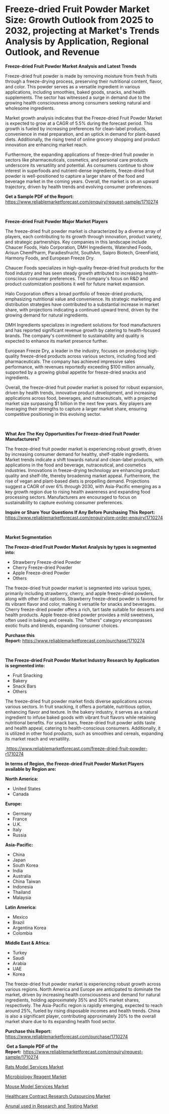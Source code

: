 <p><h1>Freeze-dried Fruit Powder Market Size: Growth Outlook from 2025 to 2032, projecting at Market's Trends Analysis by Application, Regional Outlook, and Revenue</h1></p><p><strong>Freeze-dried Fruit Powder Market Analysis and Latest Trends</strong></p>
<p><p>Freeze-dried fruit powder is made by removing moisture from fresh fruits through a freeze-drying process, preserving their nutritional content, flavor, and color. This powder serves as a versatile ingredient in various applications, including smoothies, baked goods, snacks, and health supplements. The sector has witnessed a surge in demand due to the growing health consciousness among consumers seeking natural and wholesome ingredients.</p><p>Market growth analysis indicates that the Freeze-dried Fruit Powder Market is expected to grow at a CAGR of 5.5% during the forecast period. This growth is fueled by increasing preferences for clean-label products, convenience in meal preparation, and an uptick in demand for plant-based diets. Additionally, the rising trend of online grocery shopping and product innovation are enhancing market reach. </p><p>Furthermore, the expanding applications of freeze-dried fruit powder in sectors like pharmaceuticals, cosmetics, and personal care products underscore its versatility and potential. As consumers continue to show interest in superfoods and nutrient-dense ingredients, freeze-dried fruit powder is well-positioned to capture a larger share of the food and beverage market in the coming years. Overall, the market is on an upward trajectory, driven by health trends and evolving consumer preferences.</p></p>
<p><strong>Get a Sample PDF of the Report:&nbsp;</strong> <a href="https://www.reliablemarketforecast.com/enquiry/request-sample/1710274?utm_campaign=1906&utm_medium=2&utm_source=Github&utm_content=ia&utm_term=27032025&utm_id=freeze-dried-fruit-powder">https://www.reliablemarketforecast.com/enquiry/request-sample/1710274</a></p>
<p>&nbsp;</p>
<p><strong>Freeze-dried Fruit Powder Major Market Players</strong></p>
<p><p>The freeze-dried fruit powder market is characterized by a diverse array of players, each contributing to its growth through innovation, product variety, and strategic partnerships. Key companies in this landscape include Chaucer Foods, Halo Corporation, DMH Ingredients, Watershed Foods, Arisun ChemPharm, Paradiesfrucht, SouthAm, Saipro Biotech, GreenField, Harmony Foods, and European Freeze Dry.</p><p>Chaucer Foods specializes in high-quality freeze-dried fruit products for the food industry and has seen steady growth attributed to increasing health-conscious consumer preferences. The company's focus on R&D and product customization positions it well for future market expansion.</p><p>Halo Corporation offers a broad portfolio of freeze-dried products, emphasizing nutritional value and convenience. Its strategic marketing and distribution strategies have contributed to a substantial increase in market share, with projections indicating a continued upward trend, driven by the growing demand for natural ingredients.</p><p>DMH Ingredients specializes in ingredient solutions for food manufacturers and has reported significant revenue growth by catering to health-focused brands. The company's commitment to sustainability and quality is expected to enhance its market presence further.</p><p>European Freeze Dry, a leader in the industry, focuses on producing high-quality freeze-dried products across various sectors, including food and pharmaceuticals. The company has achieved impressive sales performance, with revenues reportedly exceeding $100 million annually, supported by a growing global appetite for freeze-dried snacks and ingredients.</p><p>Overall, the freeze-dried fruit powder market is poised for robust expansion, driven by health trends, innovative product development, and increasing applications across food, beverages, and nutraceuticals, with a projected market size surpassing $1 billion in the next few years. Key players are leveraging their strengths to capture a larger market share, ensuring competitive positioning in this evolving sector.</p></p>
<p>&nbsp;</p>
<p><strong>What Are The Key Opportunities For Freeze-dried Fruit Powder Manufacturers?</strong></p>
<p><p>The freeze-dried fruit powder market is experiencing robust growth, driven by increasing consumer demand for healthy, shelf-stable ingredients. Market trends indicate a shift towards natural and clean-label products, with applications in the food and beverage, nutraceutical, and cosmetics industries. Innovations in freeze-drying technology are enhancing product quality and shelf-life, thereby broadening market appeal. Furthermore, the rise of vegan and plant-based diets is propelling demand. Projections suggest a CAGR of over 6% through 2030, with Asia-Pacific emerging as a key growth region due to rising health awareness and expanding food processing sectors. Manufacturers are encouraged to focus on sustainability to capture evolving consumer preferences.</p></p>
<p><strong>Inquire or Share Your Questions If Any Before Purchasing This Report:</strong> <a href="https://www.reliablemarketforecast.com/enquiry/pre-order-enquiry/1710274?utm_campaign=1906&utm_medium=2&utm_source=Github&utm_content=ia&utm_term=27032025&utm_id=freeze-dried-fruit-powder">https://www.reliablemarketforecast.com/enquiry/pre-order-enquiry/1710274</a></p>
<p>&nbsp;</p>
<p><strong>Market Segmentation</strong></p>
<p><strong>The Freeze-dried Fruit Powder Market Analysis by types is segmented into:</strong></p>
<p><ul><li>Strawberry Freeze-dried Powder</li><li>Cherry Freeze-dried Powder</li><li>Apple Freeze-dried Powder</li><li>Others</li></ul></p>
<p><p>The freeze-dried fruit powder market is segmented into various types, primarily including strawberry, cherry, and apple freeze-dried powders, along with other fruit options. Strawberry freeze-dried powder is favored for its vibrant flavor and color, making it versatile for snacks and beverages. Cherry freeze-dried powder offers a rich, tart taste suitable for desserts and health products. Apple freeze-dried powder provides a mild sweetness, often used in baking and cereals. The "others" category encompasses exotic fruits and blends, expanding consumer choices.</p></p>
<p><strong>Purchase this Report:&nbsp;</strong><a href="https://www.reliablemarketforecast.com/purchase/1710274?utm_campaign=1906&utm_medium=2&utm_source=Github&utm_content=ia&utm_term=27032025&utm_id=freeze-dried-fruit-powder">https://www.reliablemarketforecast.com/purchase/1710274</a></p>
<p>&nbsp;</p>
<p><strong>The Freeze-dried Fruit Powder Market Industry Research by Application is segmented into:</strong></p>
<p><ul><li>Fruit Snacking</li><li>Bakery</li><li>Snack Bars</li><li>Others</li></ul></p>
<p><p>The freeze-dried fruit powder market finds diverse applications across various sectors. In fruit snacking, it offers a portable, nutritious option, enhancing flavor and texture. In the bakery industry, it serves as a natural ingredient to infuse baked goods with vibrant fruit flavors while retaining nutritional benefits. For snack bars, freeze-dried fruit powder adds taste and health appeal, catering to health-conscious consumers. Additionally, it is utilized in other food products, such as smoothies and cereals, expanding its market reach and versatility.</p></p>
<p><a href="https://www.reliablemarketforecast.com/freeze-dried-fruit-powder-r1710274?utm_campaign=1906&utm_medium=2&utm_source=Github&utm_content=ia&utm_term=27032025&utm_id=freeze-dried-fruit-powder">&nbsp;https://www.reliablemarketforecast.com/freeze-dried-fruit-powder-r1710274</a></p>
<p><strong>In terms of Region, the Freeze-dried Fruit Powder Market Players available by Region are:</strong></p>
<p>
    <p> <strong> North America: </strong>
        <ul>
            <li>United States</li>
            <li>Canada</li>
        </ul>
        </p> 
    <p> <strong> Europe: </strong>
        <ul>
            <li>Germany</li>
            <li>France</li>
            <li>U.K.</li>
            <li>Italy</li>
            <li>Russia</li>
        </ul>
        </p> 
    <p> <strong> Asia-Pacific: </strong>
        <ul>
            <li>China</li>
            <li>Japan</li>
            <li>South Korea</li>
            <li>India</li>
            <li>Australia</li>
            <li>China Taiwan</li>
            <li>Indonesia</li>
            <li>Thailand</li>
            <li>Malaysia</li>
        </ul>
        </p> 
    <p> <strong> Latin America: </strong>
        <ul>
            <li>Mexico</li>
            <li>Brazil</li>
            <li>Argentina Korea</li>
            <li>Colombia</li>
        </ul>
        </p> 
    <p> <strong> Middle East & Africa: </strong>
        <ul>
            <li>Turkey</li>
            <li>Saudi</li>
            <li>Arabia</li>
            <li>UAE</li>
            <li>Korea</li>
        </ul>
    </p>
    </p>
<p><p>The freeze-dried fruit powder market is experiencing robust growth across various regions. North America and Europe are anticipated to dominate the market, driven by increasing health consciousness and demand for natural ingredients, holding approximately 35% and 30% market shares, respectively. The Asia-Pacific region is rapidly emerging, expected to reach around 25%, fueled by rising disposable incomes and health trends. China is also a significant player, contributing approximately 20% to the overall market share due to its expanding health food sector.</p></p>
<p><strong>Purchase this Report: </strong><a href="https://www.reliablemarketforecast.com/purchase/1710274?utm_campaign=1906&utm_medium=2&utm_source=Github&utm_content=ia&utm_term=27032025&utm_id=freeze-dried-fruit-powder">https://www.reliablemarketforecast.com/purchase/1710274</a></p>
<p>&nbsp;<strong>Get a Sample PDF of the Report:&nbsp;&nbsp;</strong><a href="https://www.reliablemarketforecast.com/enquiry/request-sample/1710274?utm_campaign=1906&utm_medium=2&utm_source=Github&utm_content=ia&utm_term=27032025&utm_id=freeze-dried-fruit-powder">https://www.reliablemarketforecast.com/enquiry/request-sample/1710274</a></p>
<p><strong></strong></p>
<p><p><a href="https://github.com/anejaryaan8m/Market-Research-Report-List-1/blob/main/rats-model-services-market.md?utm_campaign=1906&utm_medium=2&utm_source=Github&utm_content=ia&utm_term=27032025&utm_id=freeze-dried-fruit-powder">Rats Model Services Market</a></p><p><a href="https://github.com/neilycalanww/Market-Research-Report-List-1/blob/main/microbiology-reagent-market.md?utm_campaign=1906&utm_medium=2&utm_source=Github&utm_content=ia&utm_term=27032025&utm_id=freeze-dried-fruit-powder">Microbiology Reagent Market</a></p><p><a href="https://github.com/krookplier6h/Market-Research-Report-List-1/blob/main/mouse-model-services-market.md?utm_campaign=1906&utm_medium=2&utm_source=Github&utm_content=ia&utm_term=27032025&utm_id=freeze-dried-fruit-powder">Mouse Model Services Market</a></p><p><a href="https://github.com/gackesaizaze/Market-Research-Report-List-1/blob/main/healthcare-contract-research-outsourcing-market.md?utm_campaign=1906&utm_medium=2&utm_source=Github&utm_content=ia&utm_term=27032025&utm_id=freeze-dried-fruit-powder">Healthcare Contract Research Outsourcing Market</a></p><p><a href="https://github.com/mharielmesa/Market-Research-Report-List-5/blob/main/anunal-used-in-research-and-testing-market.md?utm_campaign=1906&utm_medium=2&utm_source=Github&utm_content=ia&utm_term=27032025&utm_id=freeze-dried-fruit-powder">Anunal used in Research and Testing Market</a></p></p>